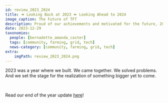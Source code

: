 ```yaml
---
id: review_2023_2024
title: ⏪ Looking Back at 2023 ⏩ Looking Ahead to 2024
image_caption: The Future of TFT
description: Proud of our achievements and motivated for the future, 2023 was challenging but productive. Take a look at the year's highlights.
date: 2023-12-29
taxonomies:
  people: [bernadette_amanda_caster]
  tags: [community, farming, grid, tech]
  news-category: [community, farming, grid, tech]
extra:
    imgPath: review_2023_2024.png
---
```



2023 was a year where we built. We came together. We solved problems. And we set the stage for the realization of something bigger yet to come.

<br/>

Read our end of the year update [here](https://forum.threefold.io/t/looking-back-at-2023-looking-ahead-to-2024/4179)!